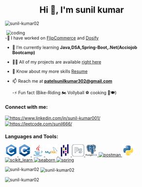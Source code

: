 <h1 align="center">Hi 👋, I'm sunil kumar</h1>
<p align="left"> <img src="https://komarev.com/ghpvc/?username=sunil-kumar02&label=Profile%20views&color=0e75b6&style=flat" alt="sunil-kumar02" /> </p>

<img align = "right" alt="coding" width="500" src="https://miro.medium.com/max/1400/1*lhOax3cZATGZwEhG0uTYRA.gif">

-🔭 I have worked on [FlipCommerce](https://github.com/sunil-kumar02/FlipCommerce.git) and [Dosify](https://github.com/sunil-kumar02/Dosify)
  
- 🌱 I’m currently learning **Java,DSA,Spring-Boot,.Net(Acciojob Bootcamp)**

- 👨‍💻 All of my projects are available [right here](https://github.com/sunil-kumar02?tab=repositories)

- 📄 Know about my more skills [Resume](https://drive.google.com/file/d/1UQ_A0xsiN2-08S1RDLnr4U4LFsV1PqMU/view?usp=sharing)

- 📫 Reach me at **patelsunilkumar302@gmail.com**

  -⚡ Fun fact (Bike-Riding 🏍️ Vollyball ⚽ cooking 🍳🍽️)

<h3 align="left">Connect with me:</h3>
<p align="left">
<a href="https://linkedin.com/in/https://www.linkedin.com/in/sunil-kumar001/" target="blank"><img align="center" src="https://raw.githubusercontent.com/rahuldkjain/github-profile-readme-generator/master/src/images/icons/Social/linked-in-alt.svg" alt="https://www.linkedin.com/in/sunil-kumar001/" height="30" width="40" /></a>
<a href="https://www.leetcode.com/https://leetcode.com/sunil666/" target="blank"><img align="center" src="https://raw.githubusercontent.com/rahuldkjain/github-profile-readme-generator/master/src/images/icons/Social/leet-code.svg" alt="https://leetcode.com/sunil666/" height="30" width="40" /></a>
</p>

<h3 align="left">Languages and Tools:</h3>
<p align="left"> <a href="https://www.cprogramming.com/" target="_blank" rel="noreferrer"> <img src="https://raw.githubusercontent.com/devicons/devicon/master/icons/c/c-original.svg" alt="c" width="40" height="40"/> </a> <a href="https://www.w3schools.com/cpp/" target="_blank" rel="noreferrer"> <img src="https://raw.githubusercontent.com/devicons/devicon/master/icons/cplusplus/cplusplus-original.svg" alt="cplusplus" width="40" height="40"/> </a> <a href="https://www.java.com" target="_blank" rel="noreferrer"> <img src="https://raw.githubusercontent.com/devicons/devicon/master/icons/java/java-original.svg" alt="java" width="40" height="40"/> </a> <a href="https://www.mysql.com/" target="_blank" rel="noreferrer"> <img src="https://raw.githubusercontent.com/devicons/devicon/master/icons/mysql/mysql-original-wordmark.svg" alt="mysql" width="40" height="40"/> </a> <a href="https://pandas.pydata.org/" target="_blank" rel="noreferrer"> <img src="https://raw.githubusercontent.com/devicons/devicon/2ae2a900d2f041da66e950e4d48052658d850630/icons/pandas/pandas-original.svg" alt="pandas" width="40" height="40"/> </a> <a href="https://www.photoshop.com/en" target="_blank" rel="noreferrer"> <img src="https://raw.githubusercontent.com/devicons/devicon/master/icons/photoshop/photoshop-line.svg" alt="photoshop" width="40" height="40"/> </a> <a href="https://www.postgresql.org" target="_blank" rel="noreferrer"> <img src="https://raw.githubusercontent.com/devicons/devicon/master/icons/postgresql/postgresql-original-wordmark.svg" alt="postgresql" width="40" height="40"/> </a> <a href="https://postman.com" target="_blank" rel="noreferrer"> <img src="https://www.vectorlogo.zone/logos/getpostman/getpostman-icon.svg" alt="postman" width="40" height="40"/> </a> <a href="https://www.python.org" target="_blank" rel="noreferrer"> <img src="https://raw.githubusercontent.com/devicons/devicon/master/icons/python/python-original.svg" alt="python" width="40" height="40"/> </a> <a href="https://scikit-learn.org/" target="_blank" rel="noreferrer"> <img src="https://upload.wikimedia.org/wikipedia/commons/0/05/Scikit_learn_logo_small.svg" alt="scikit_learn" width="40" height="40"/> </a> <a href="https://seaborn.pydata.org/" target="_blank" rel="noreferrer"> <img src="https://seaborn.pydata.org/_images/logo-mark-lightbg.svg" alt="seaborn" width="40" height="40"/> </a> <a href="https://spring.io/" target="_blank" rel="noreferrer"> <img src="https://www.vectorlogo.zone/logos/springio/springio-icon.svg" alt="spring" width="40" height="40"/> </a> </p>

<p><img align="left" src="https://github-readme-stats.vercel.app/api/top-langs?username=sunil-kumar02&show_icons=true&locale=en&layout=compact" alt="sunil-kumar02" /></p>

<p>&nbsp;<img align="center" src="https://github-readme-stats.vercel.app/api?username=sunil-kumar02&show_icons=true&locale=en" alt="sunil-kumar02" /></p>

<p><img align="center" src="https://github-readme-streak-stats.herokuapp.com/?user=sunil-kumar02&" alt="sunil-kumar02" /></p>
